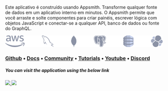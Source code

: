 
Este aplicativo é construído usando Appsmith. Transforme qualquer fonte de dados em um aplicativo interno em minutos. O Appsmith permite que você arraste e solte componentes para criar painéis, escrever lógica com objetos JavaScript e conectar-se a qualquer API, banco de dados ou fonte do GraphQL.

![](https://raw.githubusercontent.com/appsmithorg/appsmith/release/static/images/integrations.png)

### [Github](https://github.com/appsmithorg/appsmith) • [Docs](https://docs.appsmith.com/?utm_source=github&utm_medium=social&utm_content=appsmith_docs&utm_campaign=null&utm_term=appsmith_docs) • [Community](https://community.appsmith.com/) • [Tutorials](https://github.com/appsmithorg/appsmith/tree/update/readme#tutorials) • [Youtube](https://www.youtube.com/appsmith) • [Discord](https://discord.gg/rBTTVJp)

##### You can visit the application using the below link

###### [![](https://assets.appsmith.com/git-sync/Buttons.svg) ](https://app.appsmith.com/applications/637249a55dc07247ec09d306/pages/6377c21c2e7b1c2fbd27b989) [![](https://assets.appsmith.com/git-sync/Buttons2.svg)](https://app.appsmith.com/applications/637249a55dc07247ec09d306/pages/6377c21c2e7b1c2fbd27b989/edit)
